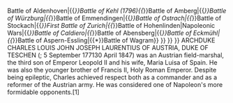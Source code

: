 Battle of Aldenhoven|{{*}}Battle of Kehl (1796){{*}}Battle of Amberg|{{*}}Battle of Würzburg|{{*}}Battle of Emmendingen|{{*}}Battle of Ostrach|{{*}}Battle of Stockach|{{*}}First Battle of Zurich|{{*}}Battle of Hohenlinden|Napoleonic Wars|{{*}}Battle of Caldiero|{{*}}Battle of Abensberg|{{*}}Battle of Eckmühl|{{*}}Battle of Aspern-Essling|{{*}}Battle of Wagram}} }} }} }} ARCHDUKE CHARLES LOUIS JOHN JOSEPH LAURENTIUS OF AUSTRIA, DUKE OF TESCHEN (; 5 September 177130 April 1847) was an Austrian field-marshal, the third son of Emperor Leopold II and his wife, Maria Luisa of Spain. He was also the younger brother of Francis II, Holy Roman Emperor. Despite being epileptic, Charles achieved respect both as a commander and as a reformer of the Austrian army. He was considered one of Napoleon's more formidable opponents.[1]
